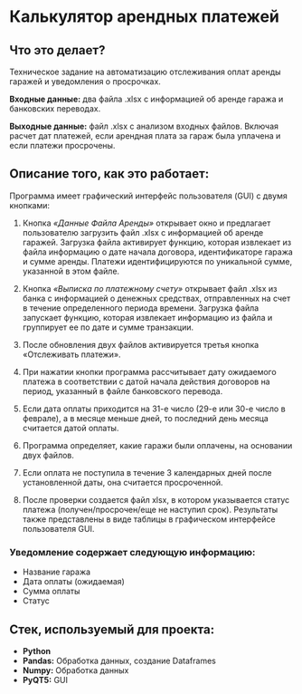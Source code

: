 # Калькулятор арендных платежей

## Что это делает?
Техническое задание на автоматизацию отслеживания оплат аренды гаражей и уведомления о просрочках.

**Входные данные:** два файла .xlsx с информацией об аренде гаража и банковских переводах.

**Выходные данные:** файл .xlsx с анализом входных файлов. Включая расчет дат платежей, если арендная плата за гараж была уплачена и если платежи просрочены.

## Описание того, как это работает:
Программа имеет графический интерфейс пользователя (GUI) с двумя кнопками:

1. Кнопка *«Данные Файла Аренды»* открывает окно и предлагает пользователю загрузить файл .xlsx с информацией об аренде гаражей.
Загрузка файла активирует функцию, которая извлекает из файла информацию о дате начала договора, идентификаторе гаража и сумме аренды.
Платежи идентифицируются по уникальной сумме, указанной в этом файле.

2. Кнопка *«Выписка по платежному счету»* открывает файл .xlsx из банка с информацией о денежных средствах, отправленных на счет в течение определенного периода времени.
Загрузка файла запускает функцию, которая извлекает информацию из файла и группирует ее по дате и сумме транзакции.

3. После обновления двух файлов активируется третья кнопка «Отслеживать платежи».
4. При нажатии кнопки программа рассчитывает дату ожидаемого платежа в соответствии с датой начала действия договоров на период, указанный в файле банковского перевода.
5. Если дата оплаты приходится на 31-е число (29-е или 30-е число в феврале), а в месяце меньше дней, то последний день месяца считается датой оплаты.
6. Программа определяет, какие гаражи были оплачены, на основании двух файлов.
7. Если оплата не поступила в течение 3 календарных дней после установленной даты, она считается просроченной.
8. После проверки создается файл xlsx, в котором указывается статус платежа (получен/просрочен/еще не наступил срок).
Результаты также представлены в виде таблицы в графическом интерфейсе пользователя GUI.

 ### Уведомление содержает следующую информацию:
* Название гаража 
* Дата оплаты (ожидаемая) 
* Сумма оплаты 
* Статус

## Стек, используемый для проекта:
- **Python**
- **Pandas:** Обработка данных, создание Dataframes
- **Numpy:** Обработка данных
- **PyQT5:** GUI
